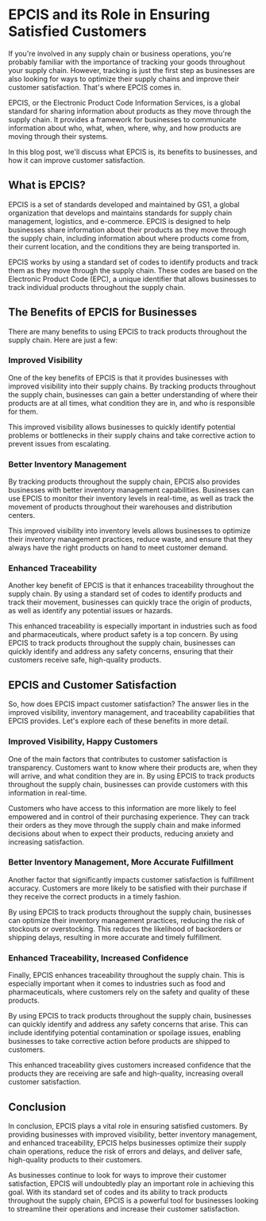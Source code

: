# EPCIS and its Role in Ensuring Satisfied Customers

If you're involved in any supply chain or business operations, you're probably familiar with the importance of tracking your goods throughout your supply chain. However, tracking is just the first step as businesses are also looking for ways to optimize their supply chains and improve their customer satisfaction. That's where EPCIS comes in.

EPCIS, or the Electronic Product Code Information Services, is a global standard for sharing information about products as they move through the supply chain. It provides a framework for businesses to communicate information about who, what, when, where, why, and how products are moving through their systems.

In this blog post, we'll discuss what EPCIS is, its benefits to businesses, and how it can improve customer satisfaction.

## What is EPCIS?

EPCIS is a set of standards developed and maintained by GS1, a global organization that develops and maintains standards for supply chain management, logistics, and e-commerce. EPCIS is designed to help businesses share information about their products as they move through the supply chain, including information about where products come from, their current location, and the conditions they are being transported in.

EPCIS works by using a standard set of codes to identify products and track them as they move through the supply chain. These codes are based on the Electronic Product Code (EPC), a unique identifier that allows businesses to track individual products throughout the supply chain.

## The Benefits of EPCIS for Businesses

There are many benefits to using EPCIS to track products throughout the supply chain. Here are just a few:

### Improved Visibility

One of the key benefits of EPCIS is that it provides businesses with improved visibility into their supply chains. By tracking products throughout the supply chain, businesses can gain a better understanding of where their products are at all times, what condition they are in, and who is responsible for them.

This improved visibility allows businesses to quickly identify potential problems or bottlenecks in their supply chains and take corrective action to prevent issues from escalating.

### Better Inventory Management

By tracking products throughout the supply chain, EPCIS also provides businesses with better inventory management capabilities. Businesses can use EPCIS to monitor their inventory levels in real-time, as well as track the movement of products throughout their warehouses and distribution centers.

This improved visibility into inventory levels allows businesses to optimize their inventory management practices, reduce waste, and ensure that they always have the right products on hand to meet customer demand.

### Enhanced Traceability

Another key benefit of EPCIS is that it enhances traceability throughout the supply chain. By using a standard set of codes to identify products and track their movement, businesses can quickly trace the origin of products, as well as identify any potential issues or hazards.

This enhanced traceability is especially important in industries such as food and pharmaceuticals, where product safety is a top concern. By using EPCIS to track products throughout the supply chain, businesses can quickly identify and address any safety concerns, ensuring that their customers receive safe, high-quality products.

## EPCIS and Customer Satisfaction

So, how does EPCIS impact customer satisfaction? The answer lies in the improved visibility, inventory management, and traceability capabilities that EPCIS provides. Let's explore each of these benefits in more detail.

### Improved Visibility, Happy Customers

One of the main factors that contributes to customer satisfaction is transparency. Customers want to know where their products are, when they will arrive, and what condition they are in. By using EPCIS to track products throughout the supply chain, businesses can provide customers with this information in real-time.

Customers who have access to this information are more likely to feel empowered and in control of their purchasing experience. They can track their orders as they move through the supply chain and make informed decisions about when to expect their products, reducing anxiety and increasing satisfaction.

### Better Inventory Management, More Accurate Fulfillment

Another factor that significantly impacts customer satisfaction is fulfillment accuracy. Customers are more likely to be satisfied with their purchase if they receive the correct products in a timely fashion.

By using EPCIS to track products throughout the supply chain, businesses can optimize their inventory management practices, reducing the risk of stockouts or overstocking. This reduces the likelihood of backorders or shipping delays, resulting in more accurate and timely fulfillment.

### Enhanced Traceability, Increased Confidence

Finally, EPCIS enhances traceability throughout the supply chain. This is especially important when it comes to industries such as food and pharmaceuticals, where customers rely on the safety and quality of these products.

By using EPCIS to track products throughout the supply chain, businesses can quickly identify and address any safety concerns that arise. This can include identifying potential contamination or spoilage issues, enabling businesses to take corrective action before products are shipped to customers.

This enhanced traceability gives customers increased confidence that the products they are receiving are safe and high-quality, increasing overall customer satisfaction.

## Conclusion

In conclusion, EPCIS plays a vital role in ensuring satisfied customers. By providing businesses with improved visibility, better inventory management, and enhanced traceability, EPCIS helps businesses optimize their supply chain operations, reduce the risk of errors and delays, and deliver safe, high-quality products to their customers.

As businesses continue to look for ways to improve their customer satisfaction, EPCIS will undoubtedly play an important role in achieving this goal. With its standard set of codes and its ability to track products throughout the supply chain, EPCIS is a powerful tool for businesses looking to streamline their operations and increase their customer satisfaction.
